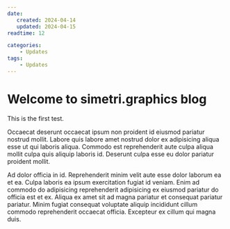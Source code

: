 ```yaml
---
date:
   created: 2024-04-14
   updated: 2024-04-15
readtime: 12

categories:
    - Updates
tags:
    - Updates
---
```


# Welcome to simetri.graphics blog

This is the first test.

<!-- more -->

Occaecat deserunt occaecat ipsum non proident id eiusmod pariatur nostrud mollit. Labore quis labore amet nostrud dolor ex adipisicing aliqua esse ut qui laboris aliqua. Commodo est reprehenderit aute culpa aliqua mollit culpa quis aliquip laboris id. Deserunt culpa esse eu dolor pariatur proident mollit.

Ad dolor officia in id. Reprehenderit minim velit aute esse dolor laborum ea et ea. Culpa laboris ea ipsum exercitation fugiat id veniam. Enim ad commodo do adipisicing reprehenderit adipisicing ex eiusmod pariatur do officia est et ex. Aliqua ex amet sit ad magna pariatur et consequat pariatur pariatur. Minim fugiat consequat voluptate aliquip incididunt cillum commodo reprehenderit occaecat officia. Excepteur ex cillum qui magna duis.